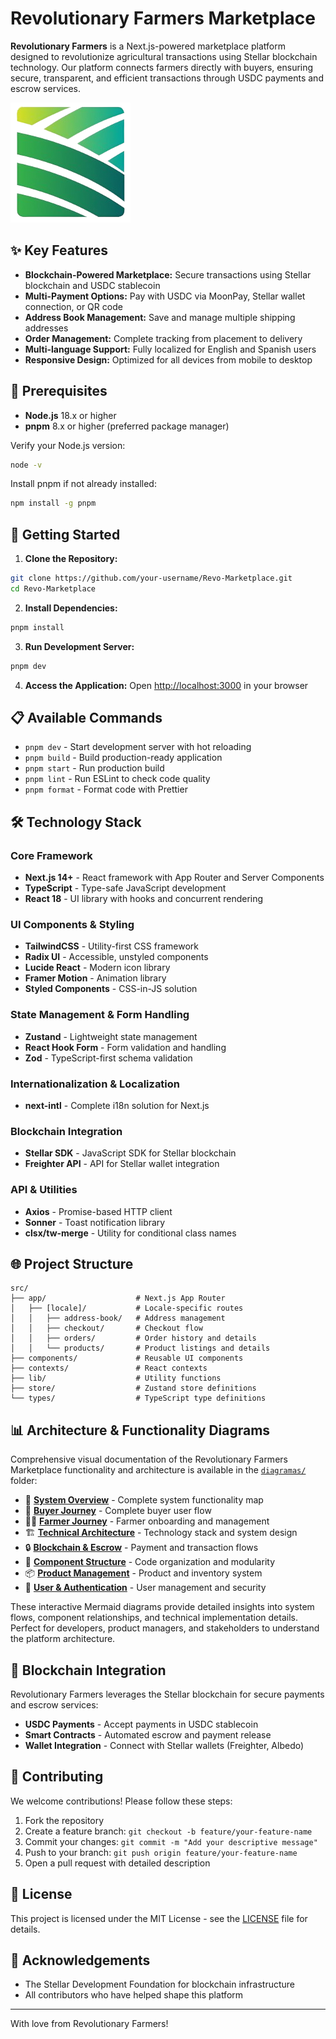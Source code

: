 # Revolutionary Farmers Marketplace

**Revolutionary Farmers** is a Next.js-powered marketplace platform designed to revolutionize agricultural transactions using Stellar blockchain technology. Our platform connects farmers directly with buyers, ensuring secure, transparent, and efficient transactions through USDC payments and escrow services.

![Revolutionary Farmers](public/favicon.ico)

## ✨ Key Features

- **Blockchain-Powered Marketplace:** Secure transactions using Stellar blockchain and USDC stablecoin
- **Multi-Payment Options:** Pay with USDC via MoonPay, Stellar wallet connection, or QR code
- **Address Book Management:** Save and manage multiple shipping addresses
- **Order Management:** Complete tracking from placement to delivery
- **Multi-language Support:** Fully localized for English and Spanish users
- **Responsive Design:** Optimized for all devices from mobile to desktop

## 📝 Prerequisites

- **Node.js** 18.x or higher
- **pnpm** 8.x or higher (preferred package manager)

Verify your Node.js version:
```bash
node -v
```

Install pnpm if not already installed:
```bash
npm install -g pnpm
```

## 🚀 Getting Started

1. **Clone the Repository:**
```bash
git clone https://github.com/your-username/Revo-Marketplace.git
cd Revo-Marketplace
```

2. **Install Dependencies:**
```bash
pnpm install
```

3. **Run Development Server:**
```bash
pnpm dev
```

4. **Access the Application:**
   Open [http://localhost:3000](http://localhost:3000) in your browser

## 📋 Available Commands

- `pnpm dev` - Start development server with hot reloading
- `pnpm build` - Build production-ready application
- `pnpm start` - Run production build
- `pnpm lint` - Run ESLint to check code quality
- `pnpm format` - Format code with Prettier

## 🛠️ Technology Stack

### Core Framework
- **Next.js 14+** - React framework with App Router and Server Components
- **TypeScript** - Type-safe JavaScript development
- **React 18** - UI library with hooks and concurrent rendering

### UI Components & Styling
- **TailwindCSS** - Utility-first CSS framework
- **Radix UI** - Accessible, unstyled components
- **Lucide React** - Modern icon library
- **Framer Motion** - Animation library
- **Styled Components** - CSS-in-JS solution

### State Management & Form Handling
- **Zustand** - Lightweight state management
- **React Hook Form** - Form validation and handling
- **Zod** - TypeScript-first schema validation

### Internationalization & Localization
- **next-intl** - Complete i18n solution for Next.js

### Blockchain Integration
- **Stellar SDK** - JavaScript SDK for Stellar blockchain
- **Freighter API** - API for Stellar wallet integration

### API & Utilities
- **Axios** - Promise-based HTTP client
- **Sonner** - Toast notification library
- **clsx/tw-merge** - Utility for conditional class names

## 🌐 Project Structure

```
src/
├── app/                    # Next.js App Router
│   ├── [locale]/           # Locale-specific routes
│   │   ├── address-book/   # Address management
│   │   ├── checkout/       # Checkout flow
│   │   ├── orders/         # Order history and details
│   │   └── products/       # Product listings and details
├── components/             # Reusable UI components
├── contexts/               # React contexts
├── lib/                    # Utility functions
├── store/                  # Zustand store definitions
└── types/                  # TypeScript type definitions
```

## 📊 Architecture & Functionality Diagrams

Comprehensive visual documentation of the Revolutionary Farmers Marketplace functionality and architecture is available in the [`diagramas/`](./diagramas/) folder:

- 🎯 **[System Overview](./diagramas/01-funcionalidades-generales.md)** - Complete system functionality map
- 🛒 **[Buyer Journey](./diagramas/02-flujo-usuario-comprador.md)** - Complete buyer user flow
- 👨‍🌾 **[Farmer Journey](./diagramas/03-flujo-usuario-agricultor.md)** - Farmer onboarding and management
- 🏗️ **[Technical Architecture](./diagramas/04-arquitectura-tecnica.md)** - Technology stack and system design
- 🔒 **[Blockchain & Escrow](./diagramas/05-sistema-escrow-transacciones.md)** - Payment and transaction flows
- 🧩 **[Component Structure](./diagramas/06-estructura-componentes.md)** - Code organization and modularity
- 📦 **[Product Management](./diagramas/07-gestion-productos-inventario.md)** - Product and inventory system
- 👤 **[User & Authentication](./diagramas/08-sistema-usuarios-autenticacion.md)** - User management and security

These interactive Mermaid diagrams provide detailed insights into system flows, component relationships, and technical implementation details. Perfect for developers, product managers, and stakeholders to understand the platform architecture.

## 🌱 Blockchain Integration

Revolutionary Farmers leverages the Stellar blockchain for secure payments and escrow services:

- **USDC Payments** - Accept payments in USDC stablecoin
- **Smart Contracts** - Automated escrow and payment release
- **Wallet Integration** - Connect with Stellar wallets (Freighter, Albedo)

## 👥 Contributing

We welcome contributions! Please follow these steps:

1. Fork the repository
2. Create a feature branch: `git checkout -b feature/your-feature-name`
3. Commit your changes: `git commit -m "Add your descriptive message"`
4. Push to your branch: `git push origin feature/your-feature-name`
5. Open a pull request with detailed description

## 📄 License

This project is licensed under the MIT License - see the [LICENSE](LICENSE) file for details.

## 🙏 Acknowledgements

- The Stellar Development Foundation for blockchain infrastructure
- All contributors who have helped shape this platform

---

With love from Revolutionary Farmers!

